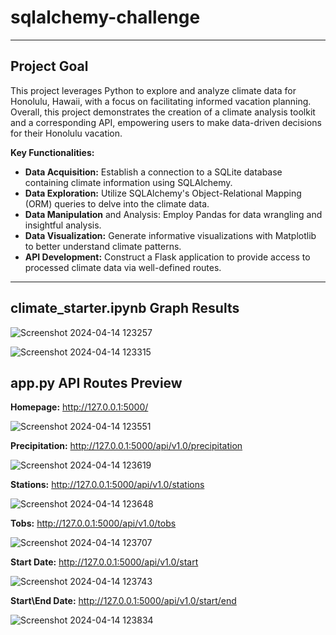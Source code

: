 # **sqlalchemy-challenge** #

--------

## **Project Goal** ##
This project leverages Python to explore and analyze climate data for Honolulu, Hawaii, with a focus on facilitating informed vacation planning. Overall, this project demonstrates the creation of a climate analysis toolkit and a corresponding API, empowering users to make data-driven decisions for their Honolulu vacation.

**Key Functionalities:**

* **Data Acquisition:** Establish a connection to a SQLite database containing climate information using SQLAlchemy.
* **Data Exploration:** Utilize SQLAlchemy's Object-Relational Mapping (ORM) queries to delve into the climate data.
* **Data Manipulation** and Analysis: Employ Pandas for data wrangling and insightful analysis.
* **Data Visualization:** Generate informative visualizations with Matplotlib to better understand climate patterns.
* **API Development:** Construct a Flask application to provide access to processed climate data via well-defined routes.

--------
## **climate_starter.ipynb Graph Results** ##


![Screenshot 2024-04-14 123257](https://github.com/nmrodio/sqlalchemy-challenge/assets/157527614/f7b8d460-d85c-460c-8bc5-fcc618c38f4d)



![Screenshot 2024-04-14 123315](https://github.com/nmrodio/sqlalchemy-challenge/assets/157527614/fd314d45-28cf-46cc-a023-359077cbe840)



## **app.py API Routes Preview** ##

**Homepage:** http://127.0.0.1:5000/

![Screenshot 2024-04-14 123551](https://github.com/nmrodio/sqlalchemy-challenge/assets/157527614/483c4b4f-58f3-453c-aea6-f56c9e425fe6)

**Precipitation:** http://127.0.0.1:5000/api/v1.0/precipitation

![Screenshot 2024-04-14 123619](https://github.com/nmrodio/sqlalchemy-challenge/assets/157527614/3206e1d7-bf85-489f-8bbd-8fd4b1a5916a)

**Stations:** http://127.0.0.1:5000/api/v1.0/stations

![Screenshot 2024-04-14 123648](https://github.com/nmrodio/sqlalchemy-challenge/assets/157527614/feb83dfc-7ac1-4819-9ab2-0504423ae5b7)

**Tobs:** http://127.0.0.1:5000/api/v1.0/tobs

![Screenshot 2024-04-14 123707](https://github.com/nmrodio/sqlalchemy-challenge/assets/157527614/3ff69a28-70fe-483f-8b38-0d09af02670b)

**Start Date:** http://127.0.0.1:5000/api/v1.0/start

![Screenshot 2024-04-14 123743](https://github.com/nmrodio/sqlalchemy-challenge/assets/157527614/3a500d6d-6314-4fd0-bfb9-2b4882c31a31)

**Start\End Date:** http://127.0.0.1:5000/api/v1.0/start/end

![Screenshot 2024-04-14 123834](https://github.com/nmrodio/sqlalchemy-challenge/assets/157527614/3769e5c4-a9d7-4b7e-be44-2cace537c48b)
